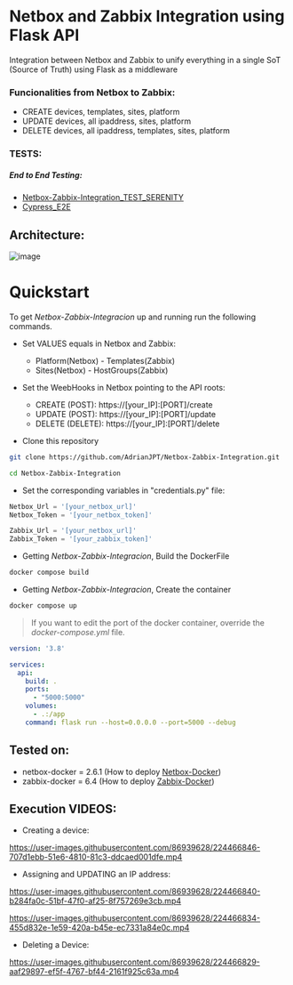 # Netbox and Zabbix Integration using Flask API

[Netbox-Docker]:https://github.com/netbox-community/netbox-docker/tree/release
[Zabbix-Docker]:https://www.zabbix.com/documentation/current/en/manual/installation/containers#docker-compose
[Netbox-Zabbix-Integration_TEST_SERENITY]:https://github.com/AdrianJPT/Netbox-Zabbix-Integration_TEST_SERENITY
[Cypress_E2E]:https://github.com/AdrianJPT/Cypress_E2E 
Integration between Netbox and Zabbix to unify everything in a single SoT (Source of Truth) using Flask as a middleware
### Funcionalities from Netbox to Zabbix:
- CREATE devices, templates, sites, platform
- UPDATE devices, all ipaddress, sites, platform
- DELETE devices, all ipaddress, templates, sites, platform
### TESTS:
##### End to End Testing:
* [Netbox-Zabbix-Integration_TEST_SERENITY]
* [Cypress_E2E]

## Architecture:

![image](https://user-images.githubusercontent.com/86939628/224465296-abddcd6b-f1a6-4a51-90b1-c212dcd4d08f.png)

# Quickstart

To get _Netbox-Zabbix-Integracion_ up and running run the following commands.

* Set VALUES equals in Netbox and Zabbix: 
    - Platform(Netbox) - Templates(Zabbix)
    - Sites(Netbox) - HostGroups(Zabbix)

* Set the WeebHooks in Netbox pointing to the API roots:
    * CREATE (POST): https://[your_IP]:[PORT]/create
    * UPDATE (POST): https://[your_IP]:[PORT]/update
    * DELETE (DELETE): https://[your_IP]:[PORT]/delete

* Clone this repository
```bash
git clone https://github.com/AdrianJPT/Netbox-Zabbix-Integration.git

cd Netbox-Zabbix-Integration
```
* Set the corresponding variables in "credentials.py" file:
```python
Netbox_Url = '[your_netbox_url]'
Netbox_Token = '[your_netbox_token]'

Zabbix_Url = '[your_netbox_url]'
Zabbix_Token = '[your_zabbix_token]'

```

* Getting _Netbox-Zabbix-Integracion_, Build the DockerFile
```bash
docker compose build
```
* Getting _Netbox-Zabbix-Integracion_, Create the container
```bash
docker compose up
```

> If you want to edit the port of the docker container, override the _docker-compose.yml_ file.
```yml
version: '3.8'

services:
  api:
    build: .
    ports:
      - "5000:5000"
    volumes:
      - .:/app
    command: flask run --host=0.0.0.0 --port=5000 --debug


```

## Tested on:
  - netbox-docker = 2.6.1 (How to deploy [Netbox-Docker])
  - zabbix-docker = 6.4 (How to deploy [Zabbix-Docker])

## Execution VIDEOS:
- Creating a device:

https://user-images.githubusercontent.com/86939628/224466846-707d1ebb-51e6-4810-81c3-ddcaed001dfe.mp4

- Assigning and UPDATING an IP address:

https://user-images.githubusercontent.com/86939628/224466840-b284fa0c-51bf-47f0-af25-8f757269e3cb.mp4


https://user-images.githubusercontent.com/86939628/224466834-455d832e-1e59-420a-b45e-ec7331a84e0c.mp4


- Deleting a Device:

https://user-images.githubusercontent.com/86939628/224466829-aaf29897-ef5f-4767-bf44-2161f925c63a.mp4




 

